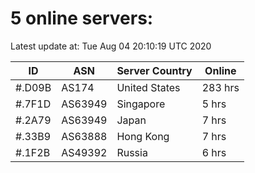 # 5 online servers:

Latest update at: Tue Aug 04 20:10:19 UTC 2020

| ID | ASN | Server Country | Online |
| -- | --- | -------------- | ------ |
| #.D09B | AS174 | United States | 283 hrs |
| #.7F1D | AS63949 | Singapore | 5 hrs |
| #.2A79 | AS63949 | Japan | 7 hrs |
| #.33B9 | AS63888 | Hong Kong | 7 hrs |
| #.1F2B | AS49392 | Russia | 6 hrs |

